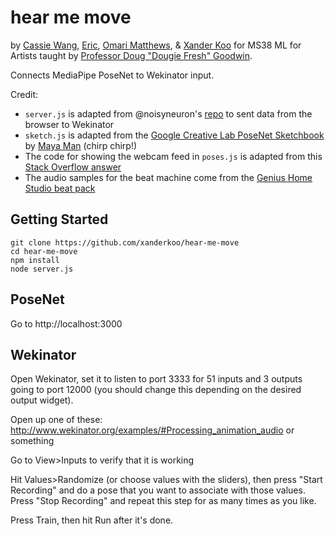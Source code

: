 # hear me move

by [Cassie Wang](https://github.com/caswang0117), [Eric](https://github.com/ericgarcia35), [Omari Matthews](https://github.com/omarim), & [Xander Koo](https://github.com/xanderkoo) for MS38 ML for Artists taught by [Professor Doug "Dougie Fresh" Goodwin](https://github.com/douglasgoodwin).

Connects MediaPipe PoseNet to Wekinator input.

Credit:
- `server.js` is adapted from @noisyneuron's [repo](https://github.com/noisyneuron/wekOsc) to sent data from the browser to Wekinator
- `sketch.js` is adapted from the [Google Creative Lab PoseNet Sketchbook](https://github.com/googlecreativelab/posenet-sketchbook) by [Maya Man](https://github.com/mayaman) (chirp chirp!)
- The code for showing the webcam feed in `poses.js` is adapted from this [Stack Overflow answer](https://stackoverflow.com/a/32108930)
- The audio samples for the beat machine come from the [Genius Home Studio beat pack](https://homestudio.genius.com/)

## Getting Started

```
git clone https://github.com/xanderkoo/hear-me-move
cd hear-me-move
npm install
node server.js
```

## PoseNet

Go to http://localhost:3000

## Wekinator

Open Wekinator, set it to listen to port 3333 for 51 inputs and 3 outputs going to port 12000 (you should change this depending on the desired output widget).

Open up one of these: http://www.wekinator.org/examples/#Processing_animation_audio or something

Go to View>Inputs to verify that it is working

Hit Values>Randomize (or choose values with the sliders), then press "Start Recording" and do a pose that you want to associate with those values. Press "Stop Recording" and repeat this step for as many times as you like.

Press Train, then hit Run after it's done.
